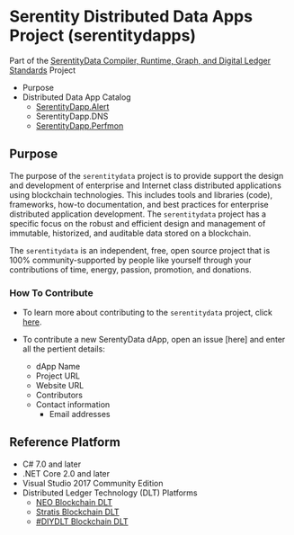 # Serentity Distributed Data Apps Project (serentitydapps)

Part of the [SerentityData Compiler, Runtime, Graph, and Digital Ledger Standards](https://github.com/mwherman2000/serentitydata) Project

* Purpose
* Distributed Data App Catalog
    * [SerentityDapp.Alert](./SerentityDapp.Alert)
    * SerentityDapp.DNS
    * [SerentityDapp.Perfmon](./SerentityDapp.Perfmon)

## Purpose

The purpose of the `serentitydata` project is to provide support the design and development of enterprise and Internet class 
distributed applications using blockchain technologies. This includes tools and libraries (code), frameworks, how-to documentation, 
and best practices for enterprise distributed application development. The `serentitydata` project has a specific focus on the robust 
and efficient design and management of immutable, historized, and auditable data stored on a blockchain.

The `serentitydata` is an independent, free, open source project that is 100% community-supported by people like yourself through 
your contributions of time, energy, passion, promotion, and donations.  

### How To Contribute

* To learn more about contributing to the `serentitydata` project, click 
[here](https://github.com/mwherman2000/serentitydata/blob/master/CONTRIBUTE.md).

* To contribute a new SerentyData dApp, open an issue [here] and enter all the pertient details:
    * dApp Name
    * Project URL
    * Website URL
    * Contributors
    * Contact information
        * Email addresses

## Reference Platform

* C# 7.0 and later
* .NET Core 2.0 and later
* Visual Studio 2017 Community Edition
* Distributed Ledger Technology (DLT) Platforms
    * [NEO Blockchain DLT](http://neo.org)
    * [Stratis Blockchain DLT](http://www.stratisplatform.com)
    * [#DIYDLT Blockchain DLT](https://www.linkedin.com/feed/update/urn:li:activity:6414282773086949376)
